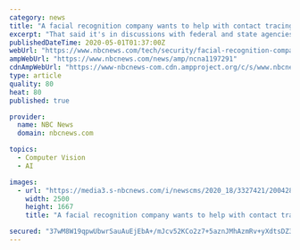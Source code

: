 ```yaml
---
category: news
title: "A facial recognition company wants to help with contact tracing. A senator has questions."
excerpt: "That said it's in discussions with federal and state agencies to help with contact tracing of people infected with the coronavirus."
publishedDateTime: 2020-05-01T01:37:00Z
webUrl: "https://www.nbcnews.com/tech/security/facial-recognition-company-wants-help-contact-tracing-senator-has-questions-n1197291"
ampWebUrl: "https://www.nbcnews.com/news/amp/ncna1197291"
cdnAmpWebUrl: "https://www-nbcnews-com.cdn.ampproject.org/c/s/www.nbcnews.com/news/amp/ncna1197291"
type: article
quality: 80
heat: 80
published: true

provider:
  name: NBC News
  domain: nbcnews.com

topics:
  - Computer Vision
  - AI

images:
  - url: "https://media3.s-nbcnews.com/i/newscms/2020_18/3327421/200428-ONE-TIME-USE-hoan-ton-that-clearview-ai-cs-841a_e6b4c42a3fac6df661c90396ffe47bb8.jpg"
    width: 2500
    height: 1667
    title: "A facial recognition company wants to help with contact tracing. A senator has questions."

secured: "37wM8W19qpwUbwrSauAuEjEbA+/mJcv52KCo2z7+5aznJMhAzmRv+yXdtsDZ3CGXgFfwGBx7A65IXM7VnZRtlb5OGqCTaalcJ1YaLSAtgjqnzfMBRw5B41CJ/FOmvdLDEdQhFsyOj79X7Wk+3mAw8s2RWJrF5UT3g4rduDP9SaOvBzLcm4+S/0hJFy+7pExK9m7CpAXKsRDd9q5lkjHD0NhnFvv+dyW3yzDM8tIitnvVrlKBiyYHeigmGmzXda6MKFxjZS9dCfDkgLWCvYCqs6uBxlHEgpuk832nKsmkisS1WjZRbEuQ6z3CJHEumJg2;UeXHaajCAEo0Y1MSUySfBw=="
---
```


